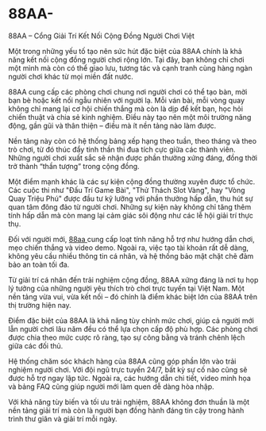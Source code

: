 # 88AA-
88AA – Cổng Giải Trí Kết Nối Cộng Đồng Người Chơi Việt

Một trong những yếu tố tạo nên sức hút đặc biệt của 88AA chính là khả năng kết nối cộng đồng người chơi rộng lớn. Tại đây, bạn không chỉ chơi một mình mà còn có thể giao lưu, tương tác và cạnh tranh cùng hàng ngàn người chơi khác từ mọi miền đất nước.

88AA cung cấp các phòng chơi chung nơi người chơi có thể tạo bàn, mời bạn bè hoặc kết nối ngẫu nhiên với người lạ. Mỗi ván bài, mỗi vòng quay không chỉ mang lại cơ hội chiến thắng mà còn là dịp để kết bạn, học hỏi chiến thuật và chia sẻ kinh nghiệm. Điều này tạo nên một môi trường năng động, gần gũi và thân thiện – điều mà ít nền tảng nào làm được.

Nền tảng này còn có hệ thống bảng xếp hạng theo tuần, theo tháng và theo trò chơi, từ đó thúc đẩy tinh thần thi đua tích cực giữa các thành viên. Những người chơi xuất sắc sẽ nhận được phần thưởng xứng đáng, đồng thời trở thành “thần tượng” trong cộng đồng.

Một điểm mạnh khác là các sự kiện cộng đồng thường xuyên được tổ chức. Các cuộc thi như "Đấu Trí Game Bài", "Thử Thách Slot Vàng", hay "Vòng Quay Triệu Phú" được đầu tư kỹ lưỡng với phần thưởng hấp dẫn, thu hút sự quan tâm đông đảo từ người chơi. Những sự kiện này không chỉ tăng thêm tính hấp dẫn mà còn mang lại cảm giác sôi động như các lễ hội giải trí thực thụ.

Đối với người mới, <a href=https://88aa-vn.com> 88aa </a>  cung cấp loạt tính năng hỗ trợ như hướng dẫn chơi, mẹo chiến thắng và video demo. Ngoài ra, việc tạo tài khoản rất dễ dàng, không yêu cầu nhiều thông tin cá nhân, và hệ thống bảo mật chặt chẽ đảm bảo an toàn tối đa.

Từ giải trí cá nhân đến trải nghiệm cộng đồng, 88AA xứng đáng là nơi tụ họp lý tưởng của những người yêu thích trò chơi trực tuyến tại Việt Nam. Một nền tảng vừa vui, vừa kết nối – đó chính là điểm khác biệt lớn của 88AA trên thị trường hiện nay.

Điểm đặc biệt của 88AA là khả năng tùy chỉnh mức chơi, giúp cả người mới lẫn người chơi lâu năm đều có thể lựa chọn cấp độ phù hợp. Các phòng chơi được chia theo mức cược rõ ràng, tạo sự công bằng và tránh chênh lệch giữa các đối thủ.

Hệ thống chăm sóc khách hàng của 88AA cũng góp phần lớn vào trải nghiệm người chơi. Với đội ngũ trực tuyến 24/7, bất kỳ sự cố nào cũng sẽ được hỗ trợ ngay lập tức. Ngoài ra, các hướng dẫn chi tiết, video minh họa và bảng FAQ cũng giúp người mới làm quen dễ dàng hòa nhập.

Với khả năng tùy biến và tối ưu trải nghiệm, 88AA không đơn thuần là một nền tảng giải trí mà còn là người bạn đồng hành đáng tin cậy trong hành trình thư giãn và giải trí mỗi ngày.
